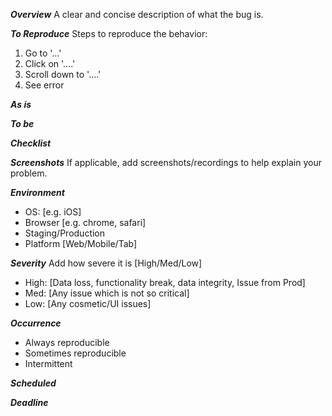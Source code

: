 ***Overview***
A clear and concise description of what the bug is.

***To Reproduce***
Steps to reproduce the behavior:
1. Go to '...'
2. Click on '....'
3. Scroll down to '....'
4. See error

***As is***

***To be***

***Checklist***

***Screenshots***
If applicable, add screenshots/recordings to help explain your problem.

***Environment***
 - OS: [e.g. iOS]
 - Browser [e.g. chrome, safari]
 - Staging/Production
 - Platform [Web/Mobile/Tab]

***Severity***
Add how severe it is [High/Med/Low]
- High: [Data loss, functionality break, data integrity, Issue from Prod]
- Med: [Any issue which is not so critical]
- Low: [Any cosmetic/UI issues]

***Occurrence***
- Always reproducible
- Sometimes reproducible
- Intermittent

***Scheduled*** 

***Deadline***
